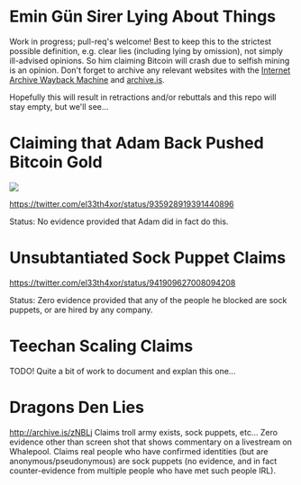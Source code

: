 # Emin Gün Sirer Lying About Things

Work in progress; pull-req's welcome! Best to keep this to the strictest
possible definition, e.g. clear lies (including lying by omission), not simply
ill-advised opinions.  So him claiming Bitcoin will crash due to selfish mining
is an opinion. Don't forget to archive any relevant websites with the [Internet
Archive Wayback Machine](https://web.archive.org) and [archive.is](https://archive.is).

Hopefully this will result in retractions and/or rebuttals and this repo will
stay empty, but we'll see...


# Claiming that Adam Back Pushed Bitcoin Gold

![](twitter.com/el33th4xor/status/935928919391440896/screenshot.png)

https://twitter.com/el33th4xor/status/935928919391440896

Status: No evidence provided that Adam did in fact do this.

# Unsubtantiated Sock Puppet Claims

https://twitter.com/el33th4xor/status/941909627008094208

Status: Zero evidence provided that any of the people he blocked are sock puppets, or are hired by any company.


# Teechan Scaling Claims

TODO! Quite a bit of work to document and explan this one...


# Dragons Den Lies
http://archive.is/zNBLj
Claims troll army exists, sock puppets, etc...  Zero evidence other than screen shot that shows commentary on a livestream on Whalepool.  Claims real people who have confirmed identities (but are anonymous/pseudonymous) are sock puppets (no evidence, and in fact counter-evidence from multiple people who have met such people IRL).
